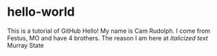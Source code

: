 # hello-world
This is a tutorial of GitHub
Hello! My name is Cam Rudolph. I come from Festus, MO and have 4 brothers. The reason I am here at *italicized text* Murray State
